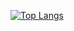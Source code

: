 [![Top Langs](https://github-readme-stats-git-masterrstaa-rickstaa.vercel.app/api/top-langs/?username=ace-dog)](https://github.com/ace-dog/github-readme-stats)
